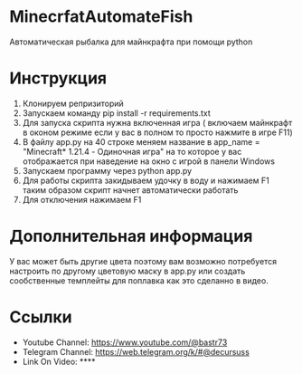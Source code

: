 # MinecrfatAutomateFish
Автоматическая рыбалка для майнкрафта при помощи python

# Инструкция

1) Клонируем репризиторий
2) Запускаем команду pip install -r requirements.txt
3) Для запуска скрипта нужна включенная игра ( включаем майнкрафт в оконом режиме если у вас в полном то просто нажмите в игре F11)
4) В файлу app.py на 40 строке меняем название в app_name = "Minecraft* 1.21.4 - Одиночная игра" на то которое у вас отображается при наведение на окно с игрой в панели Windows
5) Запускаем программу через python app.py
6) Для работы скрипта закидываем удочку в воду и нажимаем F1 таким образом скрипт начнет автоматически работать
7) Для отключения нажимаем F1

# Дополнительная информация

У вас может быть другие цвета поэтому вам возможно потребуется настроить по другому цветовую маску в app.py или создать сообственные темплейты для поплавка как это сделанно в видео.

# Ссылки

* Youtube Channel: https://www.youtube.com/@bastr73
* Telegram Channel: https://web.telegram.org/k/#@decursuss
* Link On Video: ****
